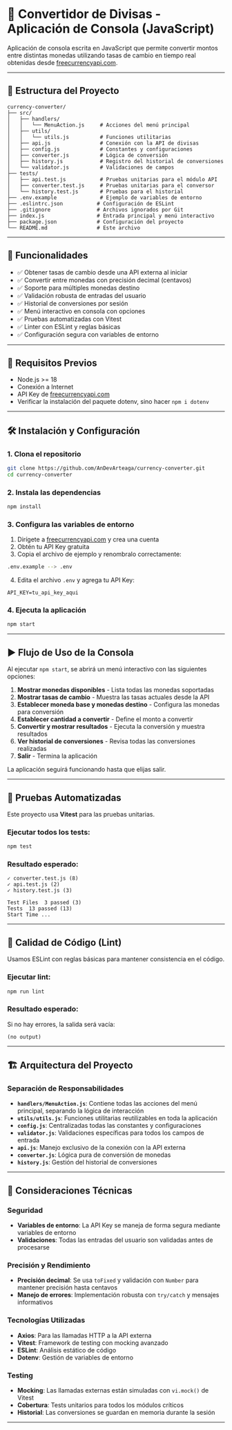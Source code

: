 # 💱 Convertidor de Divisas - Aplicación de Consola (JavaScript)

Aplicación de consola escrita en JavaScript que permite convertir montos entre distintas monedas utilizando tasas de cambio en tiempo real obtenidas desde [freecurrencyapi.com](https://freecurrencyapi.com/).

---

## 📁 Estructura del Proyecto

```
currency-converter/
├── src/
│   ├── handlers/
│   │   └── MenuAction.js     # Acciones del menú principal
│   ├── utils/
│   │   └── utils.js          # Funciones utilitarias
│   ├── api.js                # Conexión con la API de divisas
│   ├── config.js             # Constantes y configuraciones
│   ├── converter.js          # Lógica de conversión
│   ├── history.js            # Registro del historial de conversiones
│   └── validator.js          # Validaciones de campos
├── tests/
│   ├── api.test.js           # Pruebas unitarias para el módulo API
│   ├── converter.test.js     # Pruebas unitarias para el conversor
│   └── history.test.js       # Pruebas para el historial
├── .env.example              # Ejemplo de variables de entorno
├── .eslintrc.json           # Configuración de ESLint
├── .gitignore               # Archivos ignorados por Git
├── index.js                 # Entrada principal y menú interactivo
├── package.json             # Configuración del proyecto
└── README.md                # Este archivo
```

---

## 📌 Funcionalidades

- ✅ Obtener tasas de cambio desde una API externa al iniciar
- ✅ Convertir entre monedas con precisión decimal (centavos)
- ✅ Soporte para múltiples monedas destino
- ✅ Validación robusta de entradas del usuario
- ✅ Historial de conversiones por sesión
- ✅ Menú interactivo en consola con opciones
- ✅ Pruebas automatizadas con Vitest
- ✅ Linter con ESLint y reglas básicas
- ✅ Configuración segura con variables de entorno

---

## 🚀 Requisitos Previos

- Node.js >= 18
- Conexión a Internet
- API Key de [freecurrencyapi.com](https://freecurrencyapi.com/)
- Verificar la instalación del paquete dotenv, sino hacer `npm i dotenv`

---

## 🛠 Instalación y Configuración

### 1. Clona el repositorio

```bash
git clone https://github.com/AnDevArteaga/currency-converter.git
cd currency-converter
```

### 2. Instala las dependencias

```bash
npm install
```

### 3. Configura las variables de entorno

1. Dirígete a [freecurrencyapi.com](https://freecurrencyapi.com/) y crea una cuenta
2. Obtén tu API Key gratuita
3. Copia el archivo de ejemplo y renombralo correctamente:

```bash
.env.example --> .env
```

4. Edita el archivo `.env` y agrega tu API Key:

```env
API_KEY=tu_api_key_aqui
```

### 4. Ejecuta la aplicación

```bash
npm start
```

---

## ▶️ Flujo de Uso de la Consola

Al ejecutar `npm start`, se abrirá un menú interactivo con las siguientes opciones:

1. **Mostrar monedas disponibles** - Lista todas las monedas soportadas
2. **Mostrar tasas de cambio** - Muestra las tasas actuales desde la API
3. **Establecer moneda base y monedas destino** - Configura las monedas para conversión
4. **Establecer cantidad a convertir** - Define el monto a convertir
5. **Convertir y mostrar resultados** - Ejecuta la conversión y muestra resultados
6. **Ver historial de conversiones** - Revisa todas las conversiones realizadas
7. **Salir** - Termina la aplicación

La aplicación seguirá funcionando hasta que elijas salir.

---

## 🧪 Pruebas Automatizadas

Este proyecto usa **Vitest** para las pruebas unitarias.

### Ejecutar todos los tests:

```bash
npm test
```

### Resultado esperado:

```
✓ converter.test.js (8)
✓ api.test.js (2)
✓ history.test.js (3)

Test Files  3 passed (3)
Tests  13 passed (13)
Start Time ...
```

---

## 🧹 Calidad de Código (Lint)

Usamos ESLint con reglas básicas para mantener consistencia en el código.

### Ejecutar lint:

```bash
npm run lint
```

### Resultado esperado:

Si no hay errores, la salida será vacía:

```
(no output)
```

---

## 🏗️ Arquitectura del Proyecto

### Separación de Responsabilidades

- **`handlers/MenuAction.js`**: Contiene todas las acciones del menú principal, separando la lógica de interacción
- **`utils/utils.js`**: Funciones utilitarias reutilizables en toda la aplicación
- **`config.js`**: Centralizadas todas las constantes y configuraciones
- **`validator.js`**: Validaciones específicas para todos los campos de entrada
- **`api.js`**: Manejo exclusivo de la conexión con la API externa
- **`converter.js`**: Lógica pura de conversión de monedas
- **`history.js`**: Gestión del historial de conversiones

---

## 🔐 Consideraciones Técnicas

### Seguridad

- **Variables de entorno**: La API Key se maneja de forma segura mediante variables de entorno
- **Validaciones**: Todas las entradas del usuario son validadas antes de procesarse

### Precisión y Rendimiento

- **Precisión decimal**: Se usa `toFixed` y validación con `Number` para mantener precisión hasta centavos
- **Manejo de errores**: Implementación robusta con `try/catch` y mensajes informativos

### Tecnologías Utilizadas

- **Axios**: Para las llamadas HTTP a la API externa
- **Vitest**: Framework de testing con mocking avanzado
- **ESLint**: Análisis estático de código
- **Dotenv**: Gestión de variables de entorno

### Testing

- **Mocking**: Las llamadas externas están simuladas con `vi.mock()` de Vitest
- **Cobertura**: Tests unitarios para todos los módulos críticos
- **Historial**: Las conversiones se guardan en memoria durante la sesión

---
